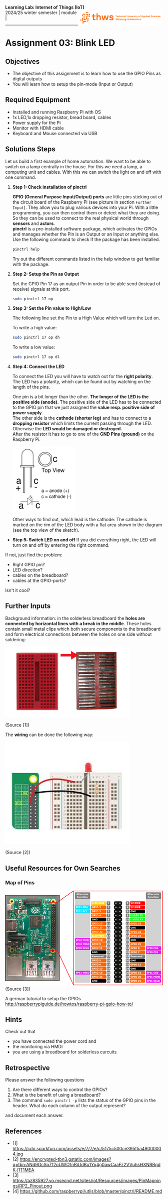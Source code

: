 <!--- Learning Lab "Digital Technologies"
Author: Lars Brehm 			Date: 2017 Oct 01 
Changes by:
Lars Brehm 		- 2017 Oct 01 - Header updated 
Lars Brehm		- 2018 Oct 16 - Updated to Raspbian "STRETCH" and header updated
Lars Brehm		- 2019 Sep 11 - general update to Raspberry Pi4 & Raspbian Buster and text adjustments Holger Günzel	- 2019 Oct 19 - based on 1007; minimal adaptions 
Holger Günzel - 2020 Oct 03 - logo and minor changes-
Sonja Hofauer  - 2020 Sept 02 - adapted for FHWS

Similar to `1007_T01_DTE_EN_Blink_LED.md`
-->

**Learning Lab: Internet of Things (IoT)**  <img style="float:right" src="../8000_Global_Files/THWS.png" height="50">  
2024/25 winter semester | module |  
***
# Assignment 03: Blink LED

## Objectives
- The objective of this assignment is to learn how to use the GPIO Pins as digital outputs
- You will learn how to setup the pin-mode (Input or Output)

## Required Equipment
- Installed and running Raspberry Pi with OS
- 1x LED,1x dropping resistor, bread board, cables  
- Power supply for the Pi 
- Monitor with HDMI cable
- Keyboard and Mouse connected via USB 


## Solutions Steps

Let us build a first example of home automation. We want to be able to switch on a lamp centrally in the house. For this we need a lamp, a computing unit and cables. With this we can switch the light on and off with one command.



1. **Step 1: Check installation of pinctrl**   

   **GPIO (General Purpose Input/Output) ports** are little pins sticking out of the circuit board of the Raspberry Pi (see picture in section `Further Input`). They allow you to plug various devices into your Pi. With a little programming, you can then control them or detect what they are doing. So they can be used to connect to the real physical world through **sensors** and **actors**.  
   **pinctrl** is a pre-installed software package, which activates the GPIOs and manages whether the Pin is an Output or an Input or anything else.
   Use the following command to check if the package has been installed.
   ```bash
   pinctrl help
   ```
   Try out the different commands listed in the help window to get familiar with the package.
  

   

2. **Step 2: Setup the Pin as Output**

   Set the GPIO Pin 17 as an output Pin in order to be able send (instead of receive) signals at this port. 

   ```bash
   sudo pinctrl 17 op
   ```

3. **Step 3: Set the Pin value to High/Low**

   The following line set the Pin to a High Value which will turn the Led on.

   To write a high value:

   ```bash
   sudo pinctrl 17 op dh
   ```

   To write a low value:

   ```bash
   sudo pinctrl 17 op dl
   ```

4. **Step 4: Connect the LED**

   To connect the LED you will have to watch out for the **right polarity**.  
   The LED has a polarity, which can be found out by watching on the length of the pins. 

   One pin is a bit longer than the other. **The longer of the LED is the positive side (anode)**. The positive side of the LED has to be connected to the GPIO pin that we just assigned the **value resp. positive side of power supply**.   
   The other side is the **cathode (shorter leg)** and has to connect to a **dropping resistor** which limits the current passing through the LED. Otherwise the **LED would be damaged or destroyed.**  
   After the resistor it has to go to one of the **GND Pins (ground)** on the Raspberry Pi.  

   <img style="left" src="../9000_Specific_Files/1007_LED_Sketch.JPG" width=200>

   Other ways to find out, which lead is the cathode: The cathode is marked on the rim of the LED body with a flat area shown in the diagram (see the top view of the sketch).  

- **Step 5: Switch LED on and off**  If you did everything right, the LED will turn on and off by entering the right command.
  

If not, just find the problem: 

  - Right GPIO pin?
  - LED direction?
  - cables on the breadboard?
  - cables at the GPIO-ports?

  

  <!--TeachingNote: 
  use `gpio -g write 17 1`
  GPIO17 is pin #11 in the overview below!
  -->

  Isn't it cool?

## Further Inputs

Background information: in the solderless breadboard the **holes are connected by horizontal lines with a break in the middle**. These holes contain small metal clips which both secure components to the breadboard and form electrical connections between the holes on one side without soldering:  

<img src="../9000_Specific_Files/1007_Breadboard_Inside.jpg" width=400>  

(Source [1])  


The **wiring** can be done the following way:  

<img src="../9000_Specific_Files/1007_Wiring_Breadboard.jpg" width=400>  

(Source [2]) 


## Useful Resources for Own Searches
### Map of Pins 

![Pin Map](../9000_Specific_Files/1007_RP2_Pinout.png)
(Source [3])

A german tutorial to setup the GPIOs <http://raspberrypiguide.de/howtos/raspberry-pi-gpio-how-to/>

## Hints

Check out that

- you have connected the power cord and
- the monitoring via HMDI
- you are using a breadboard for solderless curcuits 

## Retrospective

Please answer the following questions

1. Are there different ways to control the GPIOs?
2. What is the benefit of using a breadboard?
3. The command `sudo pinctrl -p` lists the status of the    GPIO pins in the header. What do each column of the output represent?

and document each answer.

## References

- [1] <https://cdn.sparkfun.com/assets/e/7/7/e/c/5175c500ce395f5a49000004.jpg>
- [2] <https://encrypted-tbn3.gstatic.com/images?q=tbn:ANd9GcSo712oUWO1nBiUdBu1Yq4g0awCaaFz2VVuhsHXNRBqdK-l1T1MEA>
- [3] <https://az835927.vo.msecnd.net/sites/iot/Resources/images/PinMappings/RP2_Pinout.png>
- [4] <https://github.com/raspberrypi/utils/blob/master/pinctrl/README.md>

